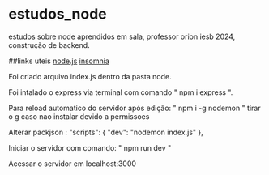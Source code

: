 # estudos_node
estudos sobre node aprendidos em sala, professor orion iesb 2024, construção de backend.

##links uteis
[node.js](https://nodejs.org/en)
[insomnia](https://insomnia.rest/)

Foi criado arquivo index.js dentro da pasta node.

Foi intalado o express via terminal com comando " npm i express ".

Para reload automatico do servidor após edição:
" npm i -g nodemon " tirar o g caso nao instalar devido a permissoes

Alterar packjson :
"scripts": {
    "dev": "nodemon index.js"
  },

Iniciar o servidor com comando:
" npm run dev "

Acessar o servidor em localhost:3000
